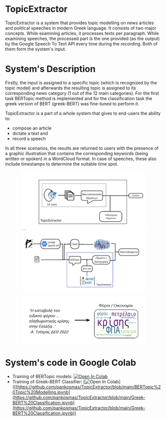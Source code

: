 # TopicExtractor

TopicExtractor is a system that provides topic modelling on news articles and political speeches in modern Greek language.
It consists of two major concepts. While examining articles, it processes texts per paragraph. While examining speeches, the processed part is the one provided (as the output) by the Google Speech To Text API every time during the recording. Both of them form the system's input. 

# System's Description

Firstly, the input is assigned to a specific topic (which is recognized by the topic model) and afterwards the resulting topic is assigned to its corresponding news category (1 out of the 12 main categories). For the first task BERTopic method is implemented and for the classification task the greek version of BERT (greek-BERT) was fine-tuned to perform it.

TopicExtractor is a part of a whole system that gives to end-users the ability to:
* compose an article
* dictate a text and
* record a speech

In all three scenarios, the results are returned to users with the presence of a graphic illustration that contains the corresponding keywords (being written or spoken) in a WordCloud format. In case of speeches, these also include timestamps to determine the suitable time spot. 

<p float="left" align="center">
<img src="te.png" alt="te" width="400" />

<img src="sys.png" alt="sys" width="400" />
</p>

<p align="center">
<img src="wc.png" alt="wc" width="400"/>
</p>

# System's code in Google Colab

* Training of BERTopic models: [![Open In Colab](https://colab.research.google.com/assets/colab-badge.svg)](https://github.com/pankosmas/TopicExtractor/blob/main/BERTopic%20Topic%20Modelling.ipynb)
* Training of Greek-BERT Classifier: [![Open In Colab](https://colab.research.google.com/assets/colab-badge.svg)]([[https://github.com/pankosmas/TopicExtractor/blob/main/BERTopic%20Topic%20Modelling.ipynb](https://github.com/pankosmas/TopicExtractor/blob/main/Greek-BERT%20Classification.ipynb](https://github.com/pankosmas/TopicExtractor/blob/main/Greek-BERT%20Classification.ipynb))
